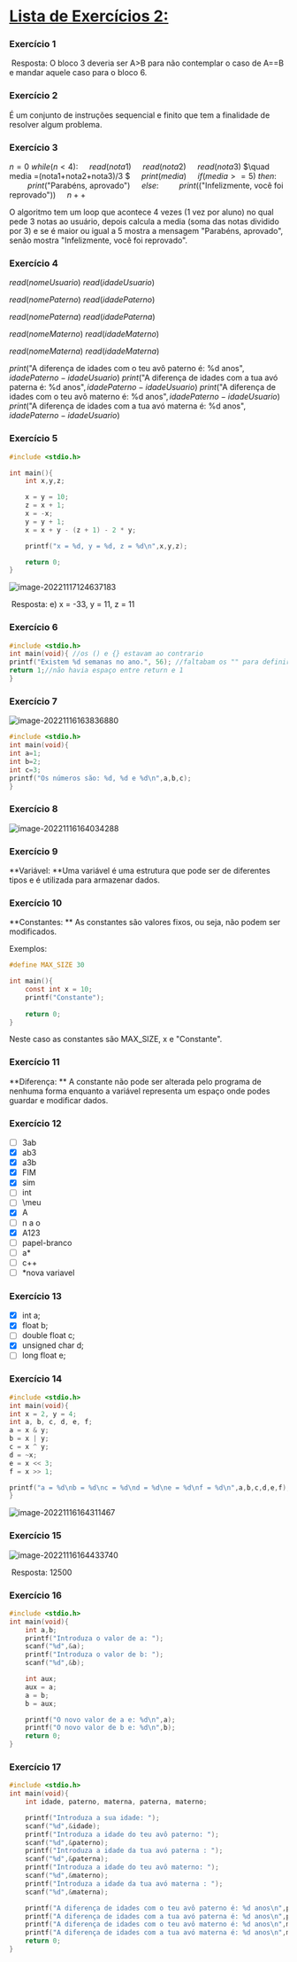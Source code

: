 # <u>Lista de Exercícios 2:</u>

### Exercício 1

​	Resposta: O bloco 3 deveria ser A>B para não contemplar o caso de A==B e mandar aquele caso para o bloco 6. 


### Exercício 2

É um conjunto de instruções sequencial e finito que tem a finalidade de resolver algum problema.

### Exercício 3

$n = 0$
$while(n<4):$
$\quad read(nota1)$
$\quad read(nota2)$
$\quad read(nota3)$
$\quad media =(nota1+nota2+nota3)/3 $
$\quad print(media)$
$\quad if(media >= 5) \:then:$
$\quad \quad print(\text{"Parabéns, aprovado"})$
$\quad else:$
$\quad \quad print(\text{("Infelizmente, você foi reprovado")})$
$\quad n++$

O algoritmo tem um loop que acontece 4 vezes (1 vez por aluno) no qual pede 3 notas ao usuário, depois calcula a media (soma das notas dividido por 3) e se é maior ou igual a 5 mostra a mensagem "Parabéns, aprovado", senão mostra "Infelizmente, você foi reprovado".

### Exercício 4

$read(nomeUsuario)$
$read(idadeUsuario)$

$read(nomePaterno)$
$read(idadePaterno)$

$read(nomePaterna)$
$read(idadePaterna)$

$read(nomeMaterno)$
$read(idadeMaterno)$

$read(nomeMaterna)$
$read(idadeMaterna)$

$print(\text{"A diferença de idades com o teu avô paterno é: %d anos"}, idadePaterno - idadeUsuario)$
$print(\text{"A diferença de idades com a tua avó paterna é: %d anos"}, idadePaterno - idadeUsuario)$
$print(\text{"A diferença de idades com o teu avô materno é: %d anos"}, idadePaterno - idadeUsuario)$
$print(\text{"A diferença de idades com a tua  avó materna é: %d anos"}, idadePaterno - idadeUsuario)$

### Exercício 5

```c
#include <stdio.h>

int main(){
	int x,y,z;

	x = y = 10;
	z = x + 1;
	x = -x;
	y = y + 1;
	x = x + y - (z + 1) - 2 * y;

	printf("x = %d, y = %d, z = %d\n",x,y,z);

	return 0;
}
```

![image-20221117124637183](/home/sebastian/.config/Typora/typora-user-images/image-20221117124637183.png)

​	Resposta: e) x = -33, y = 11, z = 11

### Exercício 6

```c
#include <stdio.h>
int main(void){ //os () e {} estavam ao contrario
printf("Existem %d semanas no ano.", 56); //faltabam os "" para definir o string e faltaba o ; no final
return 1;//não havia espaço entre return e 1
}
```



### Exercício 7

![image-20221116163836880](/home/sebastian/.config/Typora/typora-user-images/image-20221116163836880.png)

```c
#include <stdio.h>
int main(void){
int a=1;
int b=2; 
int c=3;
printf("Os números são: %d, %d e %d\n",a,b,c);
}
```



### Exercício 8

![image-20221116164034288](/home/sebastian/.config/Typora/typora-user-images/image-20221116164034288.png)

### Exercício 9

**Variável: **Uma variável é uma estrutura que pode ser de diferentes tipos e é utilizada para armazenar dados.

### Exercício 10

**Constantes: ** As constantes são valores fixos, ou seja, não podem ser modificados.

Exemplos:

```c
#define MAX_SIZE 30

int main(){
    const int x = 10;
    printf("Constante");
    
    return 0;
}
```

Neste caso as constantes são MAX_SIZE, x e "Constante".

### Exercício 11

**Diferença: ** A constante não pode ser alterada pelo programa de nenhuma forma enquanto a variável representa um espaço onde podes guardar e modificar dados.

### Exercício 12

- [ ] 3ab
- [x] ab3
- [x] a3b
- [x] FIM
- [x] sim
- [ ] int
- [ ] \meu
- [x] A
- [ ] n a o
- [x] A123
- [ ] papel-branco
- [ ] a*
- [ ] c++
- [ ] *nova variavel

### Exercício 13

- [x]  int a;
- [x] float b;
- [ ] double float c;
- [x] unsigned char d;
- [ ] long float e;

### Exercício 14

```c
#include <stdio.h>
int main(void){
int x = 2, y = 4;
int a, b, c, d, e, f;
a = x & y;
b = x | y;
c = x ^ y;
d = ~x;
e = x << 3;
f = x >> 1;

printf("a = %d\nb = %d\nc = %d\nd = %d\ne = %d\nf = %d\n",a,b,c,d,e,f);
}
```

![image-20221116164311467](/home/sebastian/.config/Typora/typora-user-images/image-20221116164311467.png)

### Exercício 15

![image-20221116164433740](/home/sebastian/.config/Typora/typora-user-images/image-20221116164433740.png)

​											Resposta: 12500

### Exercício 16

```c
#include <stdio.h>
int main(void){
	int a,b;
	printf("Introduza o valor de a: ");
	scanf("%d",&a);
	printf("Introduza o valor de b: ");
	scanf("%d",&b);

	int aux;
	aux = a;
	a = b;
	b = aux;

	printf("O novo valor de a e: %d\n",a);
	printf("O novo valor de b e: %d\n",b);
	return 0;
}
```




### Exercício 17

```c
#include <stdio.h>
int main(void){
	int idade, paterno, materna, paterna, materno;

	printf("Introduza a sua idade: ");
	scanf("%d",&idade);
	printf("Introduza a idade do teu avô paterno: ");
	scanf("%d",&paterno);
	printf("Introduza a idade da tua avó paterna : ");
	scanf("%d",&paterna);
	printf("Introduza a idade do teu avô materno: ");
	scanf("%d",&materno);
	printf("Introduza a idade da tua avó materna : ");
	scanf("%d",&materna);

	printf("A diferença de idades com o teu avô paterno é: %d anos\n",paterno-idade);
	printf("A diferença de idades com a tua avó paterna é: %d anos\n",paterna-idade);
	printf("A diferença de idades com o teu avô materno é: %d anos\n",materno-idade);
	printf("A diferença de idades com a tua avó materna é: %d anos\n",materna-idade);
	return 0;
}
```

